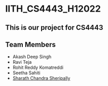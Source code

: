 # IITH_CS4443_H12022

## This is our project for CS4443

## Team Members

- Akash Deep Singh
- Ravi Teja
- Rohit Reddy Komatreddi
- Seetha Sahiti
- [Sharath Chandra Sheripally](https://github.com/tnfssc)
